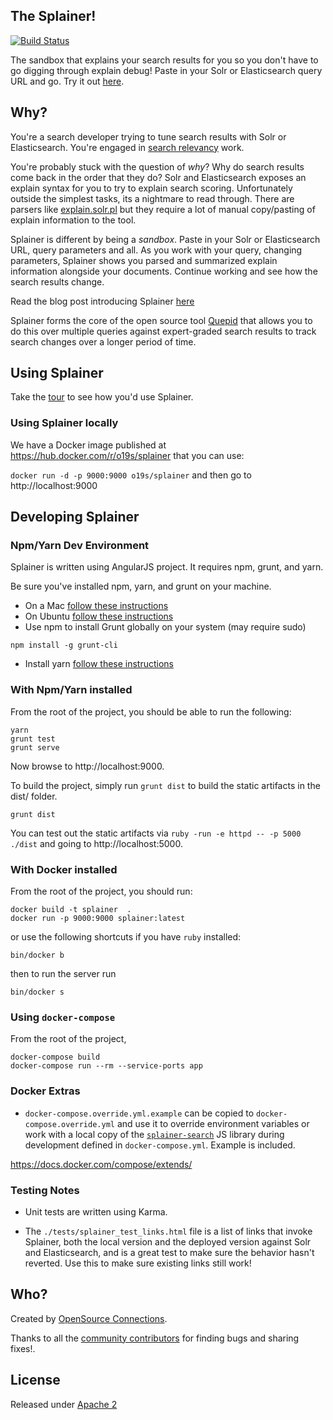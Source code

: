 ## The Splainer!

[![Build Status](https://circleci.com/gh/o19s/splainer.svg?style=svg)](https://circleci.com/gh/o19s/splainer)

The sandbox that explains your search results for you so you don't have to go digging through explain debug! Paste in your Solr or Elasticsearch query URL and go. Try it out [here](http://splainer.io).

## Why?

You're a search developer trying to tune search results with Solr or Elasticsearch. You're engaged in [search relevancy](http://opensourceconnections.com/blog/2014/06/10/what-is-search-relevancy/) work.

You're probably stuck with the question of *why*? Why do search results come back in the order that they do? Solr and Elasticsearch exposes an explain syntax for you to try to explain search scoring. Unfortunately outside the simplest tasks, its a nightmare to read through. There are parsers like [explain.solr.pl](http://explain.solr.pl) but they require a lot of manual copy/pasting of explain information to the tool.

Splainer is different by being a *sandbox*. Paste in your Solr or Elasticsearch URL, query parameters and all. As you work with your query, changing parameters, Splainer shows you parsed and summarized explain information alongside your documents. Continue working and see how the search results change.

Read the blog post introducing Splainer [here](http://opensourceconnections.com/blog/2014/08/18/introducing-splainer-the-open-source-search-sandbox-that-tells-you-why/)

Splainer forms the core of the open source tool [Quepid](http://quepid.com) that allows you to do this over multiple queries against expert-graded search results to track search changes over a longer period of time.

## Using Splainer

Take the [tour](http://splainer.io/help.html) to see how you'd use Splainer.

### Using Splainer locally

We have a Docker image published at https://hub.docker.com/r/o19s/splainer that you can use:

`docker run -d -p 9000:9000 o19s/splainer` and then go to http://localhost:9000

## Developing Splainer

### Npm/Yarn Dev Environment

Splainer is written using AngularJS project. It requires npm, grunt, and yarn.

Be sure you've installed npm, yarn, and grunt on your machine.

* On a Mac [follow these instructions](http://thechangelog.com/install-node-js-with-homebrew-on-os-x/)
* On Ubuntu [follow these instructions](https://rtcamp.com/tutorials/nodejs/node-js-npm-install-ubuntu/)
* Use npm to install Grunt globally on your system (may require sudo)

```
npm install -g grunt-cli
```

* Install yarn [follow these instructions](https://yarnpkg.com/en/docs/install)

### With Npm/Yarn installed

From the root of the project, you should be able to run the following:

```
yarn
grunt test
grunt serve
```

Now browse to http://localhost:9000.

To build the project, simply run `grunt dist` to build the static artifacts in the dist/ folder.

```
grunt dist
```

You can test out the static artifacts via `ruby -run -e httpd -- -p 5000 ./dist` and going to http://localhost:5000.

### With Docker installed

From the root of the project, you should run:

```
docker build -t splainer  .
docker run -p 9000:9000 splainer:latest
```

or use the following shortcuts if you have `ruby` installed:

```
bin/docker b
```

then to run the server run

```
bin/docker s
```

### Using `docker-compose`

From the root of the project,

    docker-compose build
    docker-compose run --rm --service-ports app

### Docker Extras
* `docker-compose.override.yml.example` can be copied to `docker-compose.override.yml` and use it to override environment variables or work with a local copy of the [`splainer-search`](https://github.com/o19s/splainer-search) JS library during development defined in `docker-compose.yml`.  Example is included.

https://docs.docker.com/compose/extends/

### Testing Notes

* Unit tests are written using Karma.

* The `./tests/splainer_test_links.html` file is a list of links that invoke Splainer, both the local version and the deployed version against Solr and Elasticsearch, and is a great test to make sure the behavior hasn't reverted.  Use this to make sure existing links still work!

## Who?

Created by [OpenSource Connections](http://opensourceconnections.com).

Thanks to all the [community contributors](https://github.com/o19s/splainer/graphs/contributors) for finding bugs and sharing fixes!.

## License

Released under [Apache 2](LICENSE.txt)

